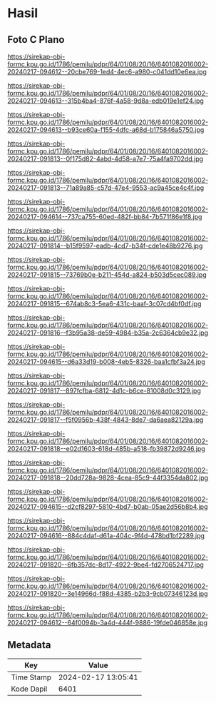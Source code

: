 # Hasil

## Foto C Plano

https://sirekap-obj-formc.kpu.go.id/1786/pemilu/pdpr/64/01/08/20/16/6401082016002-20240217-094612--20cbe769-1ed4-4ec6-a980-c041dd10e6ea.jpg

https://sirekap-obj-formc.kpu.go.id/1786/pemilu/pdpr/64/01/08/20/16/6401082016002-20240217-094613--315b4ba4-876f-4a58-9d8a-edb019e1ef24.jpg

https://sirekap-obj-formc.kpu.go.id/1786/pemilu/pdpr/64/01/08/20/16/6401082016002-20240217-094613--b93ce60a-f155-4dfc-a68d-b175846a5750.jpg

https://sirekap-obj-formc.kpu.go.id/1786/pemilu/pdpr/64/01/08/20/16/6401082016002-20240217-091813--0f175d82-4abd-4d58-a7e7-75a4fa9702dd.jpg

https://sirekap-obj-formc.kpu.go.id/1786/pemilu/pdpr/64/01/08/20/16/6401082016002-20240217-091813--71a89a85-c57d-47e4-9553-ac9a45ce4c4f.jpg

https://sirekap-obj-formc.kpu.go.id/1786/pemilu/pdpr/64/01/08/20/16/6401082016002-20240217-094614--737ca755-60ed-482f-bb84-7b571f86e1f8.jpg

https://sirekap-obj-formc.kpu.go.id/1786/pemilu/pdpr/64/01/08/20/16/6401082016002-20240217-091814--b15f9597-eadb-4cd7-b34f-cde1e48b9276.jpg

https://sirekap-obj-formc.kpu.go.id/1786/pemilu/pdpr/64/01/08/20/16/6401082016002-20240217-091815--73769b0e-b211-454d-a824-b503d5cec089.jpg

https://sirekap-obj-formc.kpu.go.id/1786/pemilu/pdpr/64/01/08/20/16/6401082016002-20240217-091815--674ab8c3-5ea6-431c-baaf-3c07cd4bf0df.jpg

https://sirekap-obj-formc.kpu.go.id/1786/pemilu/pdpr/64/01/08/20/16/6401082016002-20240217-091816--f3b95a38-de59-4984-b35a-2c6364cb9e32.jpg

https://sirekap-obj-formc.kpu.go.id/1786/pemilu/pdpr/64/01/08/20/16/6401082016002-20240217-094615--d6a33d19-b008-4eb5-8326-baa1cfbf3a24.jpg

https://sirekap-obj-formc.kpu.go.id/1786/pemilu/pdpr/64/01/08/20/16/6401082016002-20240217-091817--897fcfba-6812-4d1c-b6ce-81008d0c3129.jpg

https://sirekap-obj-formc.kpu.go.id/1786/pemilu/pdpr/64/01/08/20/16/6401082016002-20240217-091817--f5f0956b-438f-4843-8de7-da6aea82129a.jpg

https://sirekap-obj-formc.kpu.go.id/1786/pemilu/pdpr/64/01/08/20/16/6401082016002-20240217-091818--e02d1603-618d-485b-a518-fb39872d9246.jpg

https://sirekap-obj-formc.kpu.go.id/1786/pemilu/pdpr/64/01/08/20/16/6401082016002-20240217-091818--20dd728a-9828-4cea-85c9-44f3354da802.jpg

https://sirekap-obj-formc.kpu.go.id/1786/pemilu/pdpr/64/01/08/20/16/6401082016002-20240217-094615--d2cf8297-5810-4bd7-b0ab-05ae2d56b8b4.jpg

https://sirekap-obj-formc.kpu.go.id/1786/pemilu/pdpr/64/01/08/20/16/6401082016002-20240217-094616--884c4daf-d61a-404c-9f4d-478bd1bf2289.jpg

https://sirekap-obj-formc.kpu.go.id/1786/pemilu/pdpr/64/01/08/20/16/6401082016002-20240217-091820--6fb357dc-8d17-4922-9be4-fd2706524717.jpg

https://sirekap-obj-formc.kpu.go.id/1786/pemilu/pdpr/64/01/08/20/16/6401082016002-20240217-091820--3e14966d-f88d-4385-b2b3-9cb07346123d.jpg

https://sirekap-obj-formc.kpu.go.id/1786/pemilu/pdpr/64/01/08/20/16/6401082016002-20240217-094612--64f0094b-3a4d-444f-9886-19fde046858e.jpg


## Metadata

| Key        | Value               |
| ---------- | ------------------- |
| Time Stamp | 2024-02-17 13:05:41 |
| Kode Dapil | 6401                |



